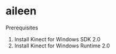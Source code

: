 # aileen

Prerequisites

1. Install Kinect for Windows SDK 2.0
2. Install Kinect for Windows Runtime 2.0
